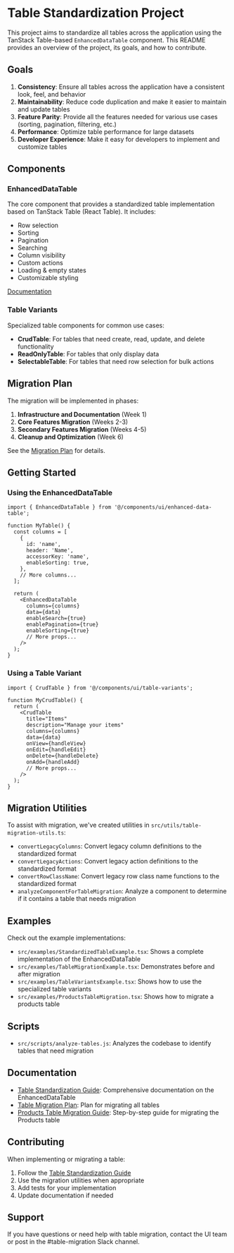 # Table Standardization Project

This project aims to standardize all tables across the application using the TanStack Table-based `EnhancedDataTable` component. This README provides an overview of the project, its goals, and how to contribute.

## Goals

1. **Consistency**: Ensure all tables across the application have a consistent look, feel, and behavior
2. **Maintainability**: Reduce code duplication and make it easier to maintain and update tables
3. **Feature Parity**: Provide all the features needed for various use cases (sorting, pagination, filtering, etc.)
4. **Performance**: Optimize table performance for large datasets
5. **Developer Experience**: Make it easy for developers to implement and customize tables

## Components

### EnhancedDataTable

The core component that provides a standardized table implementation based on TanStack Table (React Table). It includes:

- Row selection
- Sorting
- Pagination
- Searching
- Column visibility
- Custom actions
- Loading & empty states
- Customizable styling

[Documentation](./table-standardization.md)

### Table Variants

Specialized table components for common use cases:

- **CrudTable**: For tables that need create, read, update, and delete functionality
- **ReadOnlyTable**: For tables that only display data
- **SelectableTable**: For tables that need row selection for bulk actions

## Migration Plan

The migration will be implemented in phases:

1. **Infrastructure and Documentation** (Week 1)
2. **Core Features Migration** (Weeks 2-3)
3. **Secondary Features Migration** (Weeks 4-5)
4. **Cleanup and Optimization** (Week 6)

See the [Migration Plan](./table-migration-plan.md) for details.

## Getting Started

### Using the EnhancedDataTable

```tsx
import { EnhancedDataTable } from '@/components/ui/enhanced-data-table';

function MyTable() {
  const columns = [
    {
      id: 'name',
      header: 'Name',
      accessorKey: 'name',
      enableSorting: true,
    },
    // More columns...
  ];
  
  return (
    <EnhancedDataTable
      columns={columns}
      data={data}
      enableSearch={true}
      enablePagination={true}
      enableSorting={true}
      // More props...
    />
  );
}
```

### Using a Table Variant

```tsx
import { CrudTable } from '@/components/ui/table-variants';

function MyCrudTable() {
  return (
    <CrudTable
      title="Items"
      description="Manage your items"
      columns={columns}
      data={data}
      onView={handleView}
      onEdit={handleEdit}
      onDelete={handleDelete}
      onAdd={handleAdd}
      // More props...
    />
  );
}
```

## Migration Utilities

To assist with migration, we've created utilities in `src/utils/table-migration-utils.ts`:

- `convertLegacyColumns`: Convert legacy column definitions to the standardized format
- `convertLegacyActions`: Convert legacy action definitions to the standardized format
- `convertRowClassName`: Convert legacy row class name functions to the standardized format
- `analyzeComponentForTableMigration`: Analyze a component to determine if it contains a table that needs migration

## Examples

Check out the example implementations:

- `src/examples/StandardizedTableExample.tsx`: Shows a complete implementation of the EnhancedDataTable
- `src/examples/TableMigrationExample.tsx`: Demonstrates before and after migration
- `src/examples/TableVariantsExample.tsx`: Shows how to use the specialized table variants
- `src/examples/ProductsTableMigration.tsx`: Shows how to migrate a products table

## Scripts

- `src/scripts/analyze-tables.js`: Analyzes the codebase to identify tables that need migration

## Documentation

- [Table Standardization Guide](./table-standardization.md): Comprehensive documentation on the EnhancedDataTable
- [Table Migration Plan](./table-migration-plan.md): Plan for migrating all tables
- [Products Table Migration Guide](./products-table-migration-guide.md): Step-by-step guide for migrating the Products table

## Contributing

When implementing or migrating a table:

1. Follow the [Table Standardization Guide](./table-standardization.md)
2. Use the migration utilities when appropriate
3. Add tests for your implementation
4. Update documentation if needed

## Support

If you have questions or need help with table migration, contact the UI team or post in the #table-migration Slack channel.
